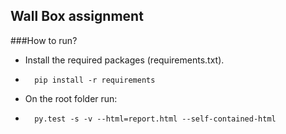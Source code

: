 ## Wall Box assignment
###How to run?
-   Install the required packages (requirements.txt).
-       pip install -r requirements
-   On the root folder run:
-       py.test -s -v --html=report.html --self-contained-html

